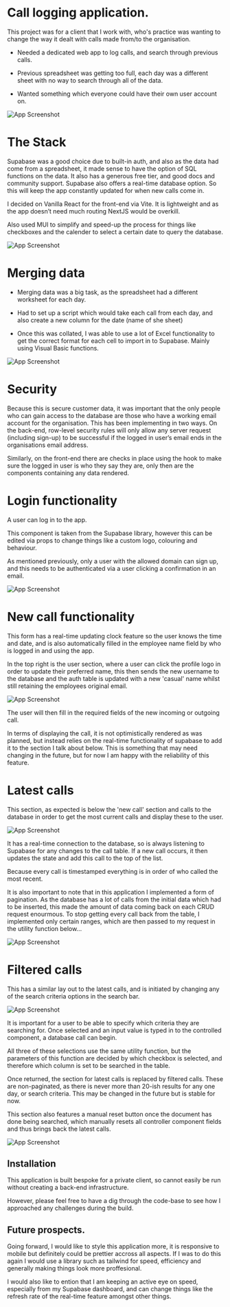 
# Call logging application.

This project was for a client that I work with, who's practice was wanting to change the way it dealt with calls made from/to the organisation.

 - Needed a dedicated web app to log calls, and search through previous calls.

 - Previous spreadsheet was getting too full, each day was a different sheet with no way to search through all of the data.

 - Wanted something which everyone could have their own user account on.

![App Screenshot](https://github.com/johnnywalker-git/call-logger/blob/main/README-IMG/New-call.jpg?raw=true)


# The Stack

Supabase was a good choice due to built-in auth, and also as the data had come from a spreadsheet, it made sense to have the option of SQL functions on the data. It also has a generous free tier, and good docs and community support. Supabase also offers a real-time database option. So this will keep the app constantly updated for when new calls come in.

I decided on Vanilla React for the front-end via Vite. It is lightweight and as the app doesn’t need much routing NextJS would be overkill.

Also used MUI to simplify and speed-up the process for things like checkboxes and the calender to select a certain date to query the database.

![App Screenshot](https://github.com/johnnywalker-git/call-logger/blob/main/README-IMG/MUI-calendar.jpg?raw=true)

# Merging data


 - Merging data was a big task, as the spreadsheet had a different worksheet for each day.

 - Had to set up a script which would take each call from each day, and also create a new column for the date (name of she sheet)

 - Once this was collated, I was able to use a lot of Excel functionality to get the correct format for each cell to import in to Supabase. Mainly using Visual Basic functions.

![App Screenshot](https://github.com/johnnywalker-git/call-logger/blob/main/README-IMG/VB-editor.jpg?raw=true)

# Security

Because this is secure customer data, it was important that the only people who can gain access to the database are those who have a working email account for the organisation. This has been implementing in two ways. On the back-end, row-level security rules will only allow any server request (including sign-up) to be successful if the logged in user’s email ends in the organisations email address.

Similarly, on the front-end there are checks in place using the <UseContext /> hook to make sure the logged in user is who they say they are, only then are the components containing any data rendered.


# Login functionality

A user can log in to the app.

This component is taken from the Supabase library, however this can be edited via props to change things like a custom logo, colouring and behaviour.

As mentioned previously, only a user with the allowed domain can sign up, and this needs to be authenticated via a user clicking a confirmation in an email.

![App Screenshot](https://github.com/johnnywalker-git/call-logger/blob/main/README-IMG/Log-in.jpg?raw=true)

# New call functionality
This form has a real-time updating clock feature so the user knows the time and date, and is also automatically filled in the employee name field by who is logged in and using the app.

In the top right is the user section, where a user can click the profile logo in order to update their preferred name, this then sends the new username to the database and the auth table is updated with a new 'casual' name whilst still retaining the employees original email.


![App Screenshot](https://github.com/johnnywalker-git/call-logger/blob/main/README-IMG/New-call.jpg?raw=true)

The user will then fill in the required fields of the new incoming or outgoing call.

In terms of displaying the call, it is not optimistically rendered as was planned, but instead relies on the real-time functionality of supabase to add it to the section I talk about below. This is something that may need changing in the future, but for now I am happy with the reliability of this feature.

# Latest calls

This section, as expected is below the 'new call' section and calls to the database in order to get the most current calls and display these to the user.

![App Screenshot](https://github.com/johnnywalker-git/call-logger/blob/main/README-IMG/Latest-calls.jpg?raw=true)

It has a real-time connection to the database, so is always listening to Supabase for any changes to the call table. If a new call occurs, it then updates the state and add this call to the top of the list. 

Because every call is timestamped everything is in order of who called the most recent.

It is also important to note that in this application I implemented a form of pagination. As the database has a lot of calls from the initial data which had to be inserted, this made the amount of data coming back on each CRUD request enourmous. To stop getting every call back from the table, I implemented only certain ranges, which are then passed to my request in the utility function below...

![App Screenshot](https://github.com/johnnywalker-git/call-logger/blob/main/README-IMG/Pagination-req.jpg?raw=true)

# Filtered calls

This has a similar lay out to the latest calls, and is initiated by changing any of the search criteria options in the search bar.

![App Screenshot](https://github.com/johnnywalker-git/call-logger/blob/main/README-IMG/Filtered-calls.jpg?raw=true)

It is important for a user to be able to specify which criteria they are searching for. Once selected and an input value is typed in to the controlled component, a database call can begin. 

All three of these selections use the same utility function, but the parameters of this function are decided by which checkbox is selected, and therefore which column is set to be searched in the table.

Once returned, the section for latest calls is replaced by filtered calls. These are non-paginated, as there is never more than 20-ish results for any one day, or search criteria. This may be changed in the future but is stable for now.

This section also features a manual reset button once the document has done being searched, which manually resets all controller component fields and thus brings back the latest calls.

![App Screenshot](https://github.com/johnnywalker-git/call-logger/blob/main/README-IMG/filter-function.jpg?raw=true)









## Installation

This application is built bespoke for a private client, so cannot easily be run without creating a back-end infrastructure. 

However, please feel free to have a dig through the code-base to see how I approached any challenges during the build.



## Future prospects.

Going forward, I would like to style this application more, it is responsive to mobile but definitely could be prettier accross all aspects. If I was to do this again I would use a library such as tailwind for speed, efficiency and generally making things look more proffesional.

I would also like to ention that I am keeping an active eye on speed, especially from my Supabase dashboard, and can change things like the refresh rate of the real-time feature amongst other things.

